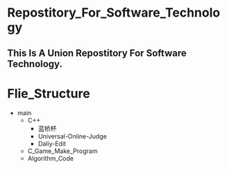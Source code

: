 # Repostitory_For_Software_Technology
This Is A Union Repostitory For Software Technology.
---
# Flie_Structure
- main
  - C++ 
    - 蓝桥杯
    - Universal-Online-Judge
    - Daliy-Edit
  - C_Game_Make_Program
  - Algorithm_Code
